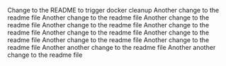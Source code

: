 
Change to the README to trigger docker cleanup
Another change to the readme file
Another change to the readme file
Another change to the readme file
Another change to the readme file
Another change to the readme file
Another change to the readme file
Another change to the readme file
Another change to the readme file
Another change to the readme file
Another another change to the readme file
Another another change to the readme file
